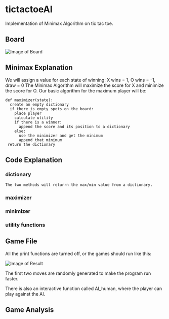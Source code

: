 # tictactoeAI
Implementation of Minimax Algorithm on tic tac toe.

## Board
![Image of Board](TicTacToe/board.png)

## Minimax Explanation

We will assign a value for each state of winning: 
X wins = 1, O wins = -1, draw = 0
The Minimax Algorithm will maximize the score for X and minimize the score for O.
Our basic algorithm for the maximum player will be:
```
def maximizer(state):
  create an empty dictionary
  if there is empty spots on the board:
    place player
    calculate utility
    if there is a winner:
      append the score and its position to a dictionary
    else:
      use the minimizer and get the minimum
      append that minimum
 return the dictionary
```

## Code Explanation
  ### dictionary
    The two methods will returrn the max/min value from a dictionary.
    
  ### maximizer
  ### minimizer
  ### utility functions

## Game File
All the print functions are turned off, or the games should run like this:

![Image of Result](TicTacToe/Run.png)


The first two moves are randomly generated to make the program run faster.

There is also an interactive function called AI_human, where the player can play against the AI.

## Game Analysis
